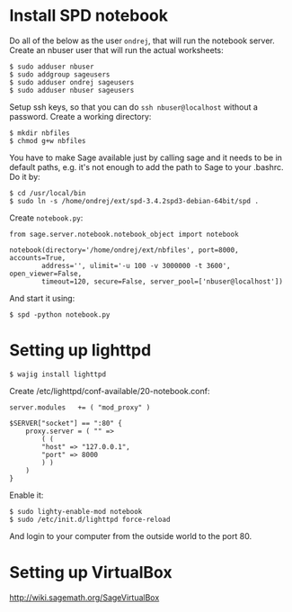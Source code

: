 # Install SPD notebook #

Do all of the below as the user `ondrej`, that will run the notebook server. Create an nbuser user that will run the actual worksheets:
```
$ sudo adduser nbuser
$ sudo addgroup sageusers
$ sudo adduser ondrej sageusers
$ sudo adduser nbuser sageusers
```
Setup ssh keys, so that you can do `ssh nbuser@localhost` without a password. Create a working directory:
```
$ mkdir nbfiles
$ chmod g+w nbfiles
```
You have to make Sage available just by calling sage and it needs to be in default paths, e.g. it's not enough to add the path to Sage to your .bashrc. Do it by:
```
$ cd /usr/local/bin
$ sudo ln -s /home/ondrej/ext/spd-3.4.2spd3-debian-64bit/spd .
```
Create `notebook.py`:
```
from sage.server.notebook.notebook_object import notebook

notebook(directory='/home/ondrej/ext/nbfiles', port=8000, accounts=True,
        address='', ulimit='-u 100 -v 3000000 -t 3600', open_viewer=False,
        timeout=120, secure=False, server_pool=['nbuser@localhost'])
```
And start it using:
```
$ spd -python notebook.py
```

# Setting up lighttpd #

```
$ wajig install lighttpd
```
Create /etc/lighttpd/conf-available/20-notebook.conf:
```
server.modules   += ( "mod_proxy" )

$SERVER["socket"] == ":80" {
    proxy.server = ( "" =>
        ( (
        "host" => "127.0.0.1",
        "port" => 8000
        ) )
    )
}
```
Enable it:
```
$ sudo lighty-enable-mod notebook
$ sudo /etc/init.d/lighttpd force-reload
```
And login to your computer from the outside world to the port 80.

# Setting up VirtualBox #

http://wiki.sagemath.org/SageVirtualBox